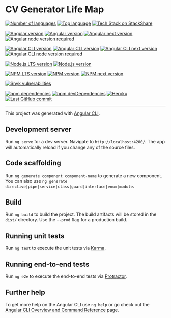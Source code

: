 # CV Generator Life Map

[![Number of languages](https://img.shields.io/github/languages/count/Yrkki/cv-generator-life-map.svg)](https://github.com/Yrkki/cv-generator-life-map "Number of languages")
[![Top language](https://img.shields.io/github/languages/top/Yrkki/cv-generator-life-map.svg)](https://github.com/Yrkki/cv-generator-life-map "Top language")
[![Tech Stack on StackShare](http://img.shields.io/badge/tech-stack-0690fa.svg)](https://stackshare.io/Yrkki/cv-generator "Tech Stack on StackShare")

[![Angular version](https://img.shields.io/github/package-json/dependency-version/yrkki/cv-generator-life-map/@angular/core)](https://github.com/Yrkki/cv-generator-life-map/blob/master/package.json "Angular version")
[![Angular version](https://img.shields.io/npm/v/@angular/core.svg?label=)](https://www.npmjs.com/package/@angular/core "Angular version")
[![Angular next version](https://img.shields.io/npm/v/@angular/core/next.svg?label=next)](https://www.npmjs.com/package/@angular/core/v/next "Angular next version")
[![Angular node version required](https://img.shields.io/node/v/@angular/core)](https://www.npmjs.com/package/@angular/core "Angular node version required")

[![Angular CLI version](https://img.shields.io/github/package-json/dependency-version/yrkki/cv-generator-life-map/dev/@angular/cli)](https://github.com/Yrkki/cv-generator-life-map/blob/master/package.json "Angular CLI version")
[![Angular CLI version](https://img.shields.io/npm/v/@angular/cli.svg?label=)](https://www.npmjs.com/package/@angular/cli "Angular CLI version")
[![Angular CLI next version](https://img.shields.io/npm/v/@angular/cli/next.svg?label=next)](https://www.npmjs.com/package/@angular/cli/v/next "Angular CLI next version")
[![Angular CLI node version required](https://img.shields.io/node/v/@angular/cli)](https://www.npmjs.com/package/@angular/cli "Angular CLI node version required")

[![Node.js LTS version](https://img.shields.io/npm/v/node/lts.svg?label=node@lts)](https://www.npmjs.com/package/node/v/lts "Node.js LTS version")
[![Node.js version](https://img.shields.io/npm/v/node.svg?label=node)](https://www.npmjs.com/package/node "Node.js version")

[![NPM LTS version](https://img.shields.io/npm/v/npm/lts.svg)](https://www.npmjs.com/package/npm/v/lts "NPM LTS version")
[![NPM version](https://img.shields.io/npm/v/npm.svg)](https://www.npmjs.com/package/npm "NPM version")
[![NPM next version](https://img.shields.io/npm/v/npm/next.svg)](https://www.npmjs.com/package/npm/v/next "NPM next version")

<!---
[![Travis build status](https://travis-ci.org/Yrkki/cv-generator-life-map.svg?branch=master)](https://travis-ci.org/Yrkki/cv-generator-life-map "Travis build status")
[![AppVeyor build status](https://ci.appveyor.com/api/projects/status/onuv8u18s7w6ykh3?svg=true)](https://ci.appveyor.com/project/Yrkki/cv-generator-life-map "AppVeyor build status")
[![Test status](https://img.shields.io/appveyor/tests/Yrkki/cv-generator-life-map.svg)](https://ci.appveyor.com/project/Yrkki/cv-generator-life-map/build/tests "Test status")
[![Code coverage status](https://codecov.io/gh/Yrkki/cv-generator-life-map/branch/master/graph/badge.svg)](https://codecov.io/gh/Yrkki/cv-generator-life-map "Code coverage status")
[![Coverage Status](https://coveralls.io/repos/github/Yrkki/cv-generator-life-map/badge.svg?branch=master)](https://coveralls.io/github/Yrkki/cv-generator-life-map?branch=master)
-->
[![Snyk vulnerabilities](https://img.shields.io/snyk/vulnerabilities/github/yrkki/cv-generator-life-map)](https://app.snyk.io/org/yrkki/project/2e2b7916-428c-429d-8c28-af73bfecf45e "Snyk vulnerabilities")

[![npm dependencies](https://david-dm.org/Yrkki/cv-generator-life-map.svg)](https://david-dm.org/Yrkki/cv-generator-life-map "npm dependencies")
[![npm devDependencies](https://david-dm.org/Yrkki/cv-generator-life-map/dev-status.svg)](https://david-dm.org/Yrkki/cv-generator-life-map?type=dev "npm devDependencies")
[![Heroku](https://heroku-badges.herokuapp.com/?app=cv-generator-life-map)](https://dashboard.heroku.com/apps/cv-generator-life-map "Heroku")
[![Last GitHub commit](https://img.shields.io/github/last-commit/Yrkki/cv-generator-life-map.svg)](https://github.com/Yrkki/cv-generator-life-map/commit/master "Last GitHub commit")

***

This project was generated with [Angular CLI](https://github.com/angular/angular-cli).

## Development server

Run `ng serve` for a dev server. Navigate to `http://localhost:4200/`. The app will automatically reload if you change any of the source files.

## Code scaffolding

Run `ng generate component component-name` to generate a new component. You can also use `ng generate directive|pipe|service|class|guard|interface|enum|module`.

## Build

Run `ng build` to build the project. The build artifacts will be stored in the `dist/` directory. Use the `--prod` flag for a production build.

## Running unit tests

Run `ng test` to execute the unit tests via [Karma](https://karma-runner.github.io).

## Running end-to-end tests

Run `ng e2e` to execute the end-to-end tests via [Protractor](http://www.protractortest.org/).

## Further help

To get more help on the Angular CLI use `ng help` or go check out the [Angular CLI Overview and Command Reference](https://angular.io/cli) page.
